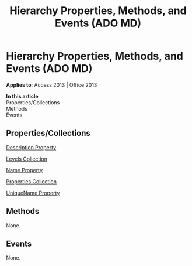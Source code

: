 ﻿---
title: Hierarchy Properties, Methods, and Events (ADO MD)
TOCTitle: Properties, Methods, and Events
ms:assetid: 4661738f-86c5-a944-2884-baed66c1a9d9
ms:mtpsurl: https://msdn.microsoft.com/library/JJ249217(v=office.15)
ms:contentKeyID: 48544571
ms.date: 09/18/2015
mtps_version: v=office.15
---

# Hierarchy Properties, Methods, and Events (ADO MD)


**Applies to**: Access 2013 | Office 2013

**In this article**  
Properties/Collections  
Methods  
Events  

## Properties/Collections

[Description Property](description-property-ado-md.md)

[Levels Collection](levels-collection-ado-md.md)

[Name Property](name-property-ado-md.md)

[Properties Collection](properties-collection-ado.md)

[UniqueName Property](uniquename-property-ado-md.md)

## Methods

None.

## Events

None.

